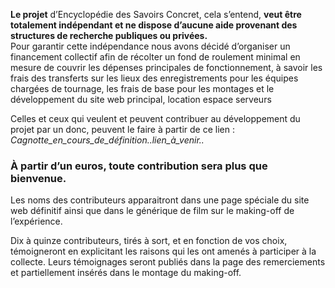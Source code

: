 **Le projet** d’Encyclopédie des Savoirs Concret, cela s’entend, **veut être totalement indépendant et ne dispose d’aucune aide provenant des structures de recherche publiques ou privées.**  
Pour garantir cette indépendance nous avons décidé d’organiser un financement collectif afin de récolter un fond de roulement minimal en mesure de couvrir les dépenses principales de fonctionnement, à savoir les frais des transferts sur les lieux des enregistrements pour les équipes chargées de tournage, les frais de base pour les montages et le développement du site web principal, location espace serveurs 

Celles et ceux qui veulent et peuvent contribuer au développement du projet par un donc, peuvent le faire à partir de ce lien :
*Cagnotte_en_cours_de_définition..lien_à_venir..*

### À partir d’un euros, toute contribution sera plus que bienvenue. 

Les noms des contributeurs apparaitront dans une page spéciale du site web définitif ainsi que dans le générique de film sur le making-off de l’expérience. 

Dix à quinze contributeurs, tirés à sort, et en fonction de vos choix, témoigneront en explicitant les raisons qui les ont amenés à participer à la collecte. Leurs témoignages seront publiés dans la page des remerciements et partiellement insérés dans le montage du making-off.

